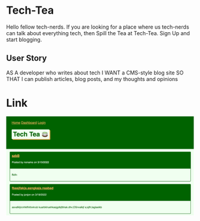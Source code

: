 # Tech-Tea
Hello fellow tech-nerds. If you are looking for a place where us tech-nerds can talk about everything tech, then Spill the Tea at Tech-Tea. Sign Up and start blogging. 

## User Story
AS A developer who writes about tech
I WANT a CMS-style blog site
SO THAT I can publish articles, blog posts, and my thoughts and opinions

# Link


![image](public/assets/Tech-Tea.png)

